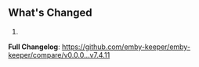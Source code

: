 ## What's Changed

1.

**Full Changelog**: https://github.com/emby-keeper/emby-keeper/compare/v0.0.0...v7.4.11
